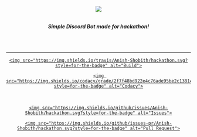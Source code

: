 <div align="center">

<img src="https://i.imgur.com/jZUPcja.png" align="center">

<br>

<br>

<strong><i>Simple Discord Bot made for hackathon!</i></strong>

<br>

<br>

<hr>

<a href="https://travis-ci.org/Anish-Shobith/hackathon">

    <img src="https://img.shields.io/travis/Anish-Shobith/hackathon.svg?style=for-the-badge" alt="Build">

</a>

<a href="https://app.codacy.com/project/Anish-Shobith/hackathon/dashboard">

    <img src="https://img.shields.io/codacy/grade/2f7f48bd922e4c76ade95be2c138146c.svg?style=for-the-badge" alt="Codacy">

</a>

<br>

<a href="https://github.com/Anish-Shobith/hackathon/issues">

    <img src="https://img.shields.io/github/issues/Anish-Shobith/hackathon.svg?style=for-the-badge" alt="Issues">

</a>

<a href="https://github.com/Anish-Shobith/hackathon/pulls">

    <img src="https://img.shields.io/github/issues-pr/Anish-Shobith/hackathon.svg?style=for-the-badge" alt="Pull Request">

</a>

</div>
